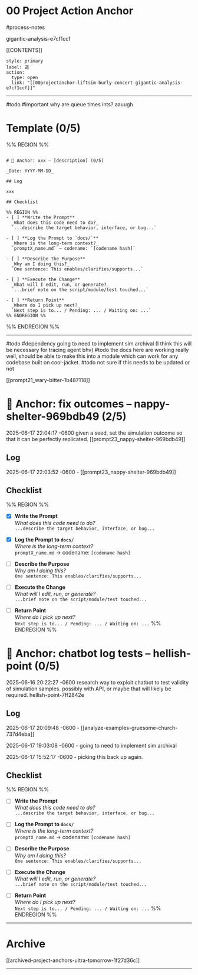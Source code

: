# 00 Project Action Anchor

#process-notes

gigantic-analysis-e7cf1ccf

[[CONTENTS]]

```meta-bind-button
style: primary
label: 道 
action:
  type: open
  link: "[[00projectanchor-liftsim-burly-concert-gigantic-analysis-e7cf1ccf]]"
```


***

#todo #important why are queue times ints? aauugh


# Template (0/5)

%% REGION %% 
```copyme

# 🧠 Anchor: xxx – [description] (0/5)

_Date: YYYY-MM-DD_

## Log 

xxx 

## Checklist

%% REGION %% 
- [ ] **Write the Prompt**  
  _What does this code need to do?_  
  `...describe the target behavior, interface, or bug...`

- [ ] **Log the Prompt to `docs/`**  
  _Where is the long-term context?_  
  `promptX_name.md` → codename: `[codename hash]`

- [ ] **Describe the Purpose**  
  _Why am I doing this?_  
  `One sentence: This enables/clarifies/supports...`

- [ ] **Execute the Change**  
  _What will I edit, run, or generate?_  
  `...brief note on the script/module/test touched...`

- [ ] **Return Point**  
  _Where do I pick up next?_  
  `Next step is to... / Pending: ... / Waiting on: ...`
%% ENDREGION %%

```
%% ENDREGION %%


*** 

#todo #dependency going to need to implement sim archival (I think this will be necessary for tracing agent bhv)
#todo the docs here are working really well, should be able to make this into a module which can work for any codebase built on cool-jacket. 
#todo not sure if this needs to be updated or not 

[[prompt21_wary-bitter-1b487118]]



# 🧠 Anchor: fix outcomes – nappy-shelter-969bdb49 (2/5)

2025-06-17 22:04:17 -0600
given a seed, set the simulation outcome so that it can be perfectly replicated. 
[[prompt23_nappy-shelter-969bdb49]]



## Log 

2025-06-17 22:03:52 -0600 - [[prompt23_nappy-shelter-969bdb49]]

## Checklist

%% REGION %% 
- [x] **Write the Prompt**  
  _What does this code need to do?_  
  `...describe the target behavior, interface, or bug...`

- [x] **Log the Prompt to `docs/`**  
  _Where is the long-term context?_  
  `promptX_name.md` → codename: `[codename hash]`

- [ ] **Describe the Purpose**  
  _Why am I doing this?_  
  `One sentence: This enables/clarifies/supports...`

- [ ] **Execute the Change**  
  _What will I edit, run, or generate?_  
  `...brief note on the script/module/test touched...`

- [ ] **Return Point**  
  _Where do I pick up next?_  
  `Next step is to... / Pending: ... / Waiting on: ...`
%% ENDREGION %%



# 🧠 Anchor: chatbot log tests – hellish-point (0/5)

2025-06-16 20:22:27 -0600
research way to exploit chatbot to test validity of simulation samples. possibly with API, or maybe that will likely be required. 
hellish-point-7ff2842e

## Log 


2025-06-17 20:09:48 -0600 - [[analyze-examples-gruesome-church-737d4eba]]

2025-06-17 19:03:08 -0600 - going to need to implement sim archival 

2025-06-17 15:52:17 -0600 - picking this back up again. 

## Checklist

%% REGION %% 
- [ ] **Write the Prompt**  
  _What does this code need to do?_  
  `...describe the target behavior, interface, or bug...`

- [ ] **Log the Prompt to `docs/`**  
  _Where is the long-term context?_  
  `promptX_name.md` → codename: `[codename hash]`

- [ ] **Describe the Purpose**  
  _Why am I doing this?_  
  `One sentence: This enables/clarifies/supports...`

- [ ] **Execute the Change**  
  _What will I edit, run, or generate?_  
  `...brief note on the script/module/test touched...`

- [ ] **Return Point**  
  _Where do I pick up next?_  
  `Next step is to... / Pending: ... / Waiting on: ...`
%% ENDREGION %%



*** 
# Archive
[[archived-project-anchors-ultra-tomorrow-1f27d36c]]

*** 
